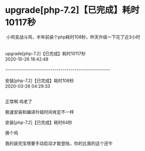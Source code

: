 # upgrade[php-7.2]【已完成】耗时10117秒


<img src="static/image/smiley/default/lol.gif" smilieid="12" border="0" alt="" /> 小鸡变战斗鸡，半年前装个php耗时108秒，昨天升级一下花了近3小时<br />
<br />
<br />
upgrade[php-7.2]【已完成】耗时10117秒<br />
2020-10-26 18:42:48<br />
&nbsp; &nbsp; &nbsp; &nbsp; <br />
-----------------------------------------------------<br />
&nbsp; &nbsp; &nbsp; &nbsp; <br />
安装[php-7.2]【已完成】耗时108秒<br />
2020-03-26 04:29:33<br />
<br />


正常啊 鸡老了<img src="static/image/smiley/default/lol.gif" smilieid="12" border="0" alt="" />

极速安装和编译升级时间肯定不一样

安装[php-7.2]【已完成】耗时64秒

换个鸡

我的装完宝塔要手动启动才能登陆，你的比我的这个还牛<br />
<br />
<img id="aimg_N18f7" onclick="zoom(this, this.src, 0, 0, 0)" class="zoom" src="https://www.png8.com/imgs/2020/10/1452850238c52335.png" onmouseover="img_onmouseoverfunc(this)" onload="thumbImg(this)" border="0" alt="" /><br />
<img id="aimg_UG4fk" onclick="zoom(this, this.src, 0, 0, 0)" class="zoom" src="https://www.png8.com/imgs/2020/10/cddf187c110cc191.png" onmouseover="img_onmouseoverfunc(this)" onload="thumbImg(this)" border="0" alt="" /><br />


